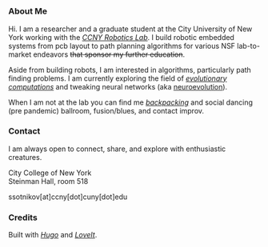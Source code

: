 # 

### About Me

Hi. I am a researcher and a graduate student at the City University of New York working with the [*CCNY Robotics Lab*](https://ccny-ros-pkg.github.io). I build robotic embedded systems from pcb layout to path planning algorithms for various NSF lab-to-market endeavors ~~that sponsor my further education~~.  

Aside from building robots, I am interested in algorithms, particularly path finding problems. I am currently exploring the field of [*evolutionary computations*](https://en.wikipedia.org/wiki/Evolutionary_computation) and tweaking neural networks (aka [neuroevolution](http://eplex.cs.ucf.edu/hyperNEATpage/HyperNEAT.html)).

When I am not at the lab you can find me [*backpacking*](https://www.flickr.com/photos/sl-vision/) and social dancing (pre pandemic) ballroom, fusion/blues, and contact improv.
### Contact
I am always open to connect, share, and explore with enthusiastic creatures.  

City College of New York  
Steinman Hall, room 518

ssotnikov[at]ccny[dot]cuny[dot]edu

### Credits
Built with [*Hugo*](https://gohugo.io) and [*LoveIt*](https://github.com/dillonzq/LoveIt.git).
